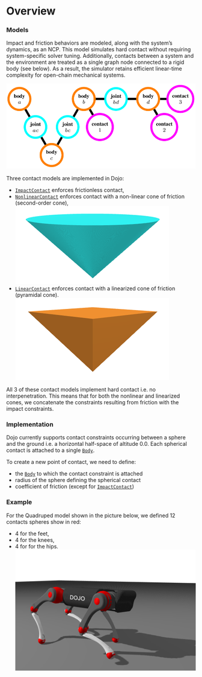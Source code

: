 # Overview

### Models
Impact and friction behaviors are modeled, along with the system’s dynamics, as an NCP. This model simulates hard contact without requiring system-specific solver tuning. Additionally, contacts between a system and the environment are treated as a single graph node connected to a rigid body (see below). As a result, the simulator retains efficient linear-time complexity for open-chain mechanical systems.

![graph](./assets/graph.png)

Three contact models are implemented in Dojo:
- [`ImpactContact`](@ref) enforces frictionless contact,
- [`NonlinearContact`](@ref) enforces contact with a non-linear cone of friction (second-order cone),
![nonlinear_cone](./assets/nonlinear_cone.png)
- [`LinearContact`](@ref) enforces contact with a linearized cone of friction (pyramidal cone).
![linearized_cone](./assets/linearized_cone.png)

All 3 of these contact models implement hard contact i.e. no interpenetration. This means that for both the nonlinear and linearized cones, we concatenate the constraints resulting from friction with the impact constraints.


### Implementation
Dojo currently supports contact constraints occurring between a sphere and the ground i.e. a horizontal half-space of altitude 0.0. Each spherical contact is attached to a single [`Body`](@ref).

To create a new point of contact, we need to define:
- the [`Body`](@ref) to which the contact constraint is attached
- radius of the sphere defining the spherical contact
- coefficient of friction (except for [`ImpactContact`](@ref))


### Example
For the Quadruped model shown in the picture below, we defined 12 contacts spheres show in red:
- 4 for the feet,
- 4 for the knees,
- 4 for for the hips.
![quadruped_contact](./assets/quadruped_contact.png)

